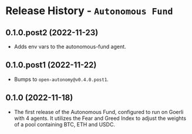 # Release History - `Autonomous Fund`

## 0.1.0.post2 (2022-11-23)
- Adds env vars to the autonomous-fund agent. 

## 0.1.0.post1 (2022-11-22)
- Bumps to `open-autonomy@v0.4.0.post1`. 

## 0.1.0 (2022-11-18)

- The first release of the Autonomous Fund, configured to run on Goerli with 4 agents. It utilizes the Fear and Greed Index to adjust the weights of a pool containing BTC, ETH and USDC.
